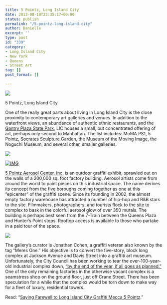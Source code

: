 ```yaml
---
title: 5 Pointz, Long Island City
date: 2013-08-18T23:35:17+00:00
status: publish
permalink: "/5-pointz-long-island-city"
author: Danielle
excerpt: ''
type: post
id: "339"
category:
- Long Island City
- New York
- Queens
- Street Art
tag: []
post_format: []

---
```

![](http://farm8.staticflickr.com/7408/9540006193_db4279e7d6_z.jpg)

5 Pointz, Long Island City

One of the really great parts about living in Long Island City is the close proximity to contemporary art galleries and venues. In addition to the waterfront views, an abundance of authentic ethnic restaurants, and the [Gantry Plaza State Park](http://nysparks.com/parks/149/), LIC houses a small, but concentrated offering of art, perhaps only second to Manhattan. The list includes: MoMA PS1, 5 Pointz, Socrates Sculpture Garden, the Museum of the Moving Image, the Noguchi Museum, and several other, smaller galleries.

![](http://farm4.staticflickr.com/3833/9542794212_f3a37e40ef_z.jpg)

[![IMG](http://farm3.staticflickr.com/2886/9540007885_2d18272dbb_z.jpg)](http://www.flickr.com/photos/daniellehoo/9540007885/ "IMG_3763 copy by daniellehoo, on Flickr")

[5 Pointz Aerosol Center, Inc.](http://5ptz.com/) is an outdoor graffiti exhibit, sprawled out on the walls of a 200,000 sq. foot factory building. Aerosol artists come from around the world to paint pieces on this industrial space. The name derives its concept from the five boroughs coming together as one at this “epicenter” of the graffiti scene. Since its founding in 2002, the almost empty factory warehouse has attracted a number of hip-hop and R&B stars to the site. Filmmakers, photographers, and tourists flock to the site to complex to bask in the colorful aerosol glow of over 350 murals. The building is perhaps best seen from the 7-Train between the Queens Plaza and Hunter’s Point stops. Rooftop access is available to those who partake in a paid tour of the space.

![](http://farm6.staticflickr.com/5529/9542794914_4f79d72a6f_z.jpg)

The gallery’s curator is Jonathan Cohen, a graffiti veteran also known by the tag “Meres One.” His objective is to convert the five-story, block long complex at Jackson Avenue and Davis Street into a graffiti art museum. Unfortunately, the City Council has been working to tear the over-100-year-old industrial complex down, [“by the end of the year, if all goes as planned.”](http://www.nydailynews.com/new-york/queens/queens-borough-president-backs-luxury-towers-5pointz-article-1.1401185) One of the only remaining factories in the otherwise vacant complex is a seamstress shop on the ground floor, just off Crane Street. There has been speculation for a while that the complex would be torn down to make way for a fleet of luxury, residential towers.

Read: “[Saying Farewell to Long Island City Graffiti Mecca 5 Pointz](http://ny.curbed.com/archives/2013/08/01/saying_farewell_to_long_island_city_graffiti_mecca_5_pointz.php).”